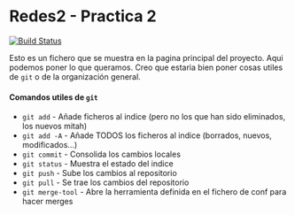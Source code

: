 
# Redes2 - Practica 2
[![Build Status](https://magnum.travis-ci.com/ManuelBlanc/redes2-practica2.svg?token=EUmKBkq6WKaWf4LZVtbE)](https://magnum.travis-ci.com/ManuelBlanc/redes2-practica2)

Esto es un fichero que se muestra en la pagina principal del proyecto.
Aqui podemos poner lo que queramos. Creo que estaria bien poner cosas
utiles de `git` o de la organización general.

#### Comandos utiles de `git`
* `git add`   	        - Añade ficheros al indice (pero no los que han sido eliminados, los nuevos mitah)
* `git add -A`   	- Añade TODOS los ficheros al indice (borrados, nuevos, modificados...)
* `git commit`	        - Consolida los cambios locales
* `git status`	        - Muestra el estado del indice
* `git push`  	        - Sube los cambios al repositorio
* `git pull`  	        - Se trae los cambios del repositorio
* `git merge-tool`      - Abre la herramienta definida en el fichero de conf para hacer merges
